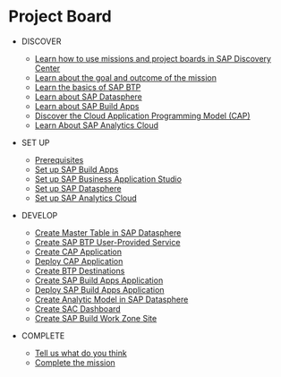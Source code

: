 # Project Board

<!-- disco-toc-start -->

- DISCOVER
    - [Learn how to use missions and project boards in SAP Discovery Center](../discover/how-to-use-missions)
    - [Learn about the goal and outcome of the mission](../discover/goal-and-outcome-of-mission)
    - [Learn the basics of SAP BTP](../discover/sap-btp-basics)
    - [Learn about SAP Datasphere](../discover/sap-datasphere)
    - [Learn about SAP Build Apps](../discover/sap-build-apps)
    - [Discover the Cloud Application Programming Model (CAP)](..discover/discover-cap)
    - [Learn About SAP Analytics Cloud](../discover/sap-analytics-cloud)
   
- SET UP
    - [Prerequisites](../set-up/mission-prerequisites/README.md)
    - [Set up SAP Build Apps](../set-up/set-up-build-apps)
    - [Set up SAP Business Application Studio](../set-up/set-up-business-application-studio)
    - [Set up SAP Datasphere](../set-up/set-up-datasphere)
    - [Set up SAP Analytics Cloud](../set-up/set-up-sac)

- DEVELOP
    - [Create Master Table in SAP Datasphere](../develop/create-master-table)
    - [Create SAP BTP User-Provided Service](../develop/create-user-provided-service)
    - [Create CAP Application](../develop/create-cap-application)  
    - [Deploy CAP Application](../develop/deploy-cap-application)
    - [Create BTP Destinations](../develop/create-btp-destination)
    - [Create SAP Build Apps Application](../develop/create-build-apps-app)
    - [Deploy SAP Build Apps Application](../develop/deploy-build-apps-app)
    - [Create Analytic Model in SAP Datasphere](../develop/create-analytic-model)
    - [Create SAC Dashboard](../develop/create-sac-dashboard)
    - [Create SAP Build Work Zone Site](../develop/create-work-zone-site)

- COMPLETE
    - [Tell us what do you think](../complete/give-feedback)
    - [Complete the mission](../complete/complete-mission)
      
 <!-- disco-toc-end -->

